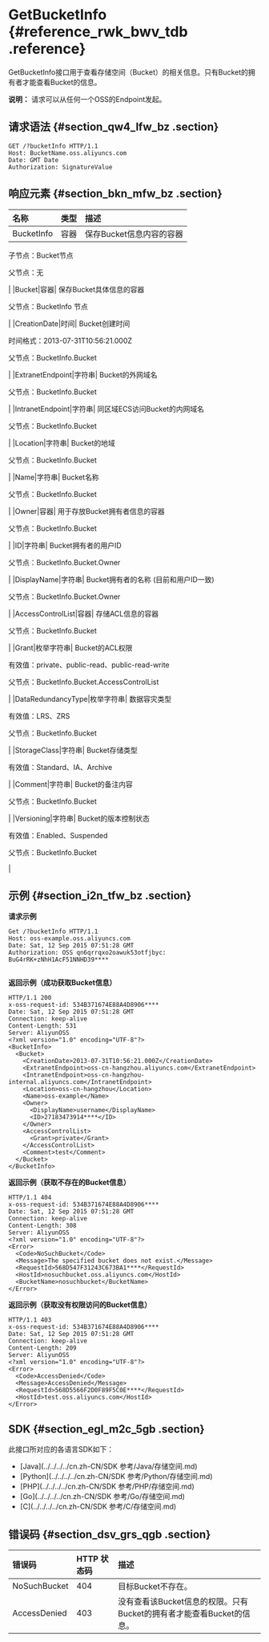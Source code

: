 # GetBucketInfo {#reference_rwk_bwv_tdb .reference}

GetBucketInfo接口用于查看存储空间（Bucket）的相关信息。只有Bucket的拥有者才能查看Bucket的信息。

**说明：** 请求可以从任何一个OSS的Endpoint发起。

## 请求语法 {#section_qw4_lfw_bz .section}

```
GET /?bucketInfo HTTP/1.1
Host: BucketName.oss.aliyuncs.com
Date: GMT Date
Authorization: SignatureValue
```

## 响应元素 {#section_bkn_mfw_bz .section}

|名称|类型|描述|
|:-|:-|:-|
|BucketInfo|容器| 保存Bucket信息内容的容器

 子节点：Bucket节点

 父节点：无

 |
|Bucket|容器| 保存Bucket具体信息的容器

 父节点：BucketInfo 节点

 |
|CreationDate|时间| Bucket创建时间

 时间格式：2013-07-31T10:56:21.000Z

 父节点：BucketInfo.Bucket

 |
|ExtranetEndpoint|字符串| Bucket的外网域名

 父节点：BucketInfo.Bucket

 |
|IntranetEndpoint|字符串| 同区域ECS访问Bucket的内网域名

 父节点：BucketInfo.Bucket

 |
|Location|字符串| Bucket的地域

 父节点：BucketInfo.Bucket

 |
|Name|字符串| Bucket名称

 父节点：BucketInfo.Bucket

 |
|Owner|容器| 用于存放Bucket拥有者信息的容器

 父节点：BucketInfo.Bucket

 |
|ID|字符串| Bucket拥有者的用户ID

 父节点：BucketInfo.Bucket.Owner

 |
|DisplayName|字符串| Bucket拥有者的名称 \(目前和用户ID一致\)

 父节点：BucketInfo.Bucket.Owner

 |
|AccessControlList|容器| 存储ACL信息的容器

 父节点：BucketInfo.Bucket

 |
|Grant|枚举字符串| Bucket的ACL权限

 有效值：private、public-read、public-read-write

 父节点：BucketInfo.Bucket.AccessControlList

 |
|DataRedundancyType|枚举字符串| 数据容灾类型

 有效值：LRS、ZRS

 父节点：BucketInfo.Bucket

 |
|StorageClass|字符串| Bucket存储类型

 有效值：Standard、IA、Archive

 |
|Comment|字符串| Bucket的备注内容

 父节点：BucketInfo.Bucket

 |
|Versioning|字符串| Bucket的版本控制状态

 有效值：Enabled、Suspended

 父节点：BucketInfo.Bucket

 |

## 示例 {#section_i2n_tfw_bz .section}

 **请求示例** 

```
Get /?bucketInfo HTTP/1.1
Host: oss-example.oss.aliyuncs.com  
Date: Sat, 12 Sep 2015 07:51:28 GMT
Authorization: OSS qn6qrrqxo2oawuk53otfjbyc: BuG4rRK+zNhH1AcF51NNHD39****
			
```

 **返回示例（成功获取Bucket信息）** 

```
HTTP/1.1 200
x-oss-request-id: 534B371674E88A4D8906****
Date: Sat, 12 Sep 2015 07:51:28 GMT
Connection: keep-alive
Content-Length: 531  
Server: AliyunOSS
<?xml version="1.0" encoding="UTF-8"?>
<BucketInfo>
  <Bucket>
    <CreationDate>2013-07-31T10:56:21.000Z</CreationDate>
    <ExtranetEndpoint>oss-cn-hangzhou.aliyuncs.com</ExtranetEndpoint>
    <IntranetEndpoint>oss-cn-hangzhou-internal.aliyuncs.com</IntranetEndpoint>
    <Location>oss-cn-hangzhou</Location>
    <Name>oss-example</Name>
    <Owner>
      <DisplayName>username</DisplayName>
      <ID>27183473914****</ID>
    </Owner>
    <AccessControlList>
      <Grant>private</Grant>
    </AccessControlList>
    <Comment>test</Comment>
  </Bucket>
</BucketInfo>
```

 **返回示例（获取不存在的Bucket信息）** 

```
HTTP/1.1 404 
x-oss-request-id: 534B371674E88A4D8906****
Date: Sat, 12 Sep 2015 07:51:28 GMT
Connection: keep-alive
Content-Length: 308  
Server: AliyunOSS
<?xml version="1.0" encoding="UTF-8"?>
<Error>
  <Code>NoSuchBucket</Code>
  <Message>The specified bucket does not exist.</Message>
  <RequestId>568D547F31243C673BA1****</RequestId>
  <HostId>nosuchbucket.oss.aliyuncs.com</HostId>
  <BucketName>nosuchbucket</BucketName>
</Error>
```

 **返回示例（获取没有权限访问的Bucket信息）** 

```
HTTP/1.1 403
x-oss-request-id: 534B371674E88A4D8906****
Date: Sat, 12 Sep 2015 07:51:28 GMT
Connection: keep-alive
Content-Length: 209  
Server: AliyunOSS
<?xml version="1.0" encoding="UTF-8"?>
<Error>
  <Code>AccessDenied</Code>
  <Message>AccessDenied</Message>
  <RequestId>568D5566F2D0F89F5C0E****</RequestId>
  <HostId>test.oss.aliyuncs.com</HostId>
</Error>
```

## SDK {#section_egl_m2c_5gb .section}

此接口所对应的各语言SDK如下：

-   [Java](../../../../cn.zh-CN/SDK 参考/Java/存储空间.md)
-   [Python](../../../../cn.zh-CN/SDK 参考/Python/存储空间.md)
-   [PHP](../../../../cn.zh-CN/SDK 参考/PHP/存储空间.md)
-   [Go](../../../../cn.zh-CN/SDK 参考/Go/存储空间.md)
-   [C](../../../../cn.zh-CN/SDK 参考/C/存储空间.md)

## 错误码 {#section_dsv_grs_qgb .section}

|错误码|HTTP 状态码|描述|
|:--|:-------|:-|
|NoSuchBucket|404|目标Bucket不存在。|
|AccessDenied|403|没有查看该Bucket信息的权限。只有Bucket的拥有者才能查看Bucket的信息。|

